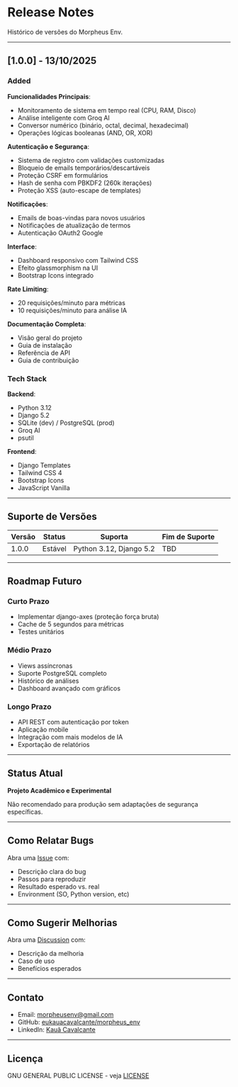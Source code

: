 # Release Notes

Histórico de versões do Morpheus Env.

---

## [1.0.0] - 13/10/2025

### Added

**Funcionalidades Principais**:

- Monitoramento de sistema em tempo real (CPU, RAM, Disco)
- Análise inteligente com Groq AI
- Conversor numérico (binário, octal, decimal, hexadecimal)
- Operações lógicas booleanas (AND, OR, XOR)

**Autenticação e Segurança**:

- Sistema de registro com validações customizadas
- Bloqueio de emails temporários/descartáveis
- Proteção CSRF em formulários
- Hash de senha com PBKDF2 (260k iterações)
- Proteção XSS (auto-escape de templates)

**Notificações**:

- Emails de boas-vindas para novos usuários
- Notificações de atualização de termos
- Autenticação OAuth2 Google

**Interface**:

- Dashboard responsivo com Tailwind CSS
- Efeito glassmorphism na UI
- Bootstrap Icons integrado

**Rate Limiting**:

- 20 requisições/minuto para métricas
- 10 requisições/minuto para análise IA

**Documentação Completa**:

- Visão geral do projeto
- Guia de instalação
- Referência de API
- Guia de contribuição

### Tech Stack

**Backend**:

- Python 3.12
- Django 5.2
- SQLite (dev) / PostgreSQL (prod)
- Groq AI
- psutil

**Frontend**:

- Django Templates
- Tailwind CSS 4
- Bootstrap Icons
- JavaScript Vanilla

---

## Suporte de Versões

| Versão | Status | Suporta | Fim de Suporte |
|--------|--------|--------|----------------|
| 1.0.0 | Estável | Python 3.12, Django 5.2 | TBD |

---

## Roadmap Futuro

### Curto Prazo

- Implementar django-axes (proteção força bruta)
- Cache de 5 segundos para métricas
- Testes unitários

### Médio Prazo

- Views assíncronas
- Suporte PostgreSQL completo
- Histórico de análises
- Dashboard avançado com gráficos

### Longo Prazo

- API REST com autenticação por token
- Aplicação mobile
- Integração com mais modelos de IA
- Exportação de relatórios

---

## Status Atual

**Projeto Acadêmico e Experimental**

Não recomendado para produção sem adaptações de segurança específicas.

---

## Como Relatar Bugs

Abra uma [Issue](https://github.com/eukauacavalcante/morpheus_env/issues) com:

- Descrição clara do bug
- Passos para reproduzir
- Resultado esperado vs. real
- Environment (SO, Python version, etc)

---

## Como Sugerir Melhorias

Abra uma [Discussion](https://github.com/eukauacavalcante/morpheus_env/discussions) com:

- Descrição da melhoria
- Caso de uso
- Benefícios esperados

---

## Contato

- Email: morpheusenv@gmail.com
- GitHub: [eukauacavalcante/morpheus_env](https://github.com/eukauacavalcante/morpheus_env)
- LinkedIn: [Kauã Cavalcante](https://www.linkedin.com/in/eukauacavalcante)

---

## Licença

GNU GENERAL PUBLIC LICENSE - veja [LICENSE](https://github.com/eukauacavalcante/morpheus_env/blob/main/LICENSE)
